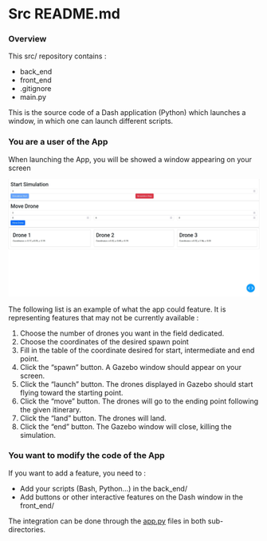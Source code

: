 # Src README.md

> 
> 

### Overview

This src/ repository contains :

- back_end
- front_end
- .gitignore
- main.py

This is the source code of a Dash application (Python) which launches a window, in which one can launch different scripts.

### You are a user of the App

When launching the App, you will be showed a window appearing on your screen

![interface.jpg](interface.jpg)

The following list is an example of what the app could feature. It is representing features that may not be currently available :

1. Choose the number of drones you want in the field dedicated.
2. Choose the coordinates of the desired spawn point
3. Fill in the table of the coordinate desired for start, intermediate and end point.
4. Click the “spawn” button. A Gazebo window should appear on your screen.
5. Click the “launch” button. The drones displayed in Gazebo should start flying toward the starting point.
6. Click the “move” button. The drones will go to the ending point following the given itinerary.
7. Click the “land” button. The drones will land.
8. Click the “end” button. The Gazebo window will close, killing the simulation.

### You want to modify the code of the App

If you want to add a feature, you need to :

- Add your scripts (Bash, Python…) in the back_end/
- Add buttons or other interactive features on the Dash window in the front_end/

The integration can be done through the [app.py](http://app.py) files in both sub-directories.